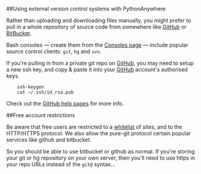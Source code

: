 
<!--
.. title: External VCS
.. slug: ExternalVCS
.. date: 2015-05-13 14:35:28 UTC+01:00
.. tags:
.. category:
.. link:
.. description:
.. type: text
-->





##Using external version control systems with PythonAnywhere


Rather than uploading and downloading files manually, you might prefer to pull in a whole repository of source code from somewhere like [GitHub](/help/pages/GitHub) or [BitBucket](/help/pages/BitBucket). 

Bash consoles — create them from the [Consoles page](https://www.pythonanywhere.com/consoles/) — include popular source control clients: `git`, `hg` and `svn`. 

If you're pulling in from a private git repo on [GitHub](/help/pages/GitHub), you may need to setup a new ssh key, and copy &amp; paste it into your [GitHub](/help/pages/GitHub) account's authorised keys. 

        ssh-keygen 
        cat ~/.ssh/id_rsa.pub


Check out the [GitHub help pages](//help.github.com/linux-set-up-git/#_set_up_ssh_keys) for more info. 


##Free account restrictions


Be aware that free users are restricted to a [whitelist](https://www.pythonanywhere.com/whitelist/) of sites, and to the HTTP/HTTPS protocol. We also allow the pure-git protocol certain popular services like github and bitbucket. 

So you should be able to use bitbucket or github as normal. If you're storing your git or hg repository on your own server, then you'll need to use https in your repo URLs instead of the `git@` syntax... 
